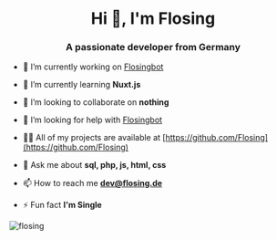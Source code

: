 <h1 align="center">Hi 👋, I'm Flosing</h1>
<h3 align="center">A passionate developer from Germany</h3>

- 🔭 I’m currently working on [Flosingbot](https://flosingbot.eu/)

- 🌱 I’m currently learning **Nuxt.js**

- 👯 I’m looking to collaborate on **nothing**

- 🤝 I’m looking for help with [Flosingbot](https://flosingbot.eu/)

- 👨‍💻 All of my projects are available at [https://github.com/Flosing](https://github.com/Flosing)

- 💬 Ask me about **sql, php, js, html, css**

- 📫 How to reach me **dev@flosing.de**

- ⚡ Fun fact **I'm Single**

<p><img align="center" src="https://github-readme-streak-stats.herokuapp.com/?user=flosing&" alt="flosing" /></p>

